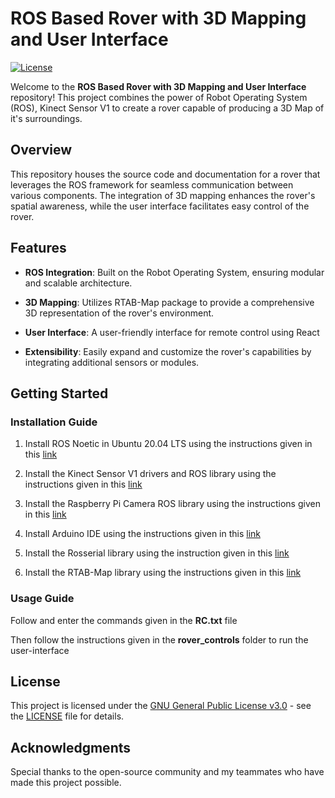 # ROS Based Rover with 3D Mapping and User Interface

[![License](https://img.shields.io/badge/license-GNU%20GPL%20v3-blue.svg)](LICENSE)

Welcome to the **ROS Based Rover with 3D Mapping and User Interface** repository! This project combines the power of Robot Operating System (ROS), Kinect Sensor V1 to create a rover capable of producing a 3D Map of it's surroundings.
## Overview

This repository houses the source code and documentation for a rover that leverages the ROS framework for seamless communication between various components. The integration of 3D mapping enhances the rover's spatial awareness, while the user interface facilitates easy control of the rover.

## Features

- **ROS Integration**: Built on the Robot Operating System, ensuring modular and scalable architecture.
  
- **3D Mapping**: Utilizes RTAB-Map package to provide a comprehensive 3D representation of the rover's environment.

- **User Interface**: A user-friendly interface for remote control using React

- **Extensibility**: Easily expand and customize the rover's capabilities by integrating additional sensors or modules.

## Getting Started

### Installation Guide

1. Install ROS Noetic in Ubuntu 20.04 LTS using the instructions given in this [link](https://wiki.ros.org/noetic/Installation/Ubuntu)

2. Install the Kinect Sensor V1 drivers and ROS library using the instructions given in this [link](https://aibegins.net/2020/11/22/give-your-next-robot-3d-vision-kinect-v1-with-ros-noetic/)

3. Install the Raspberry Pi Camera ROS library using the instructions given in this [link](https://ros-mobile-robots.com/packages/raspicam_node/)

4. Install Arduino IDE using the instructions given in this [link](https://linuxopsys.com/topics/install-arduino-ide-on-ubuntu-20-04)

5. Install the Rosserial library using the instruction given in this [link](https://wiki.ros.org/rosserial_arduino/Tutorials/Arduino%20IDE%20Setup#:~:text=*Note%3A%20Currently%20you%20can%20install,setup%20a%20full%20ROS%20workstation.)

6. Install the RTAB-Map library using the instructions given in this [link](https://github.com/introlab/rtabmap_ros#installation)

### Usage Guide

Follow and enter the commands given in the **RC.txt** file 

Then follow the instructions given in the **rover_controls** folder to run the user-interface


## License

This project is licensed under the [GNU General Public License v3.0](LICENSE) - see the [LICENSE](LICENSE) file for details.

## Acknowledgments

Special thanks to the open-source community and my teammates who have made this project possible.
